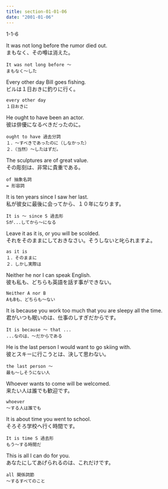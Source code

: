```yaml
---
title: section-01-01-06
date: "2001-01-06"
---
```


1-1-6

<!-- end -->

It was not long before the rumor died out.  
まもなく、その噂は消えた。  

```
It was not long before ～
まもなく～した
```

Every other day Bill goes fishing.  
ビルは１日おきに釣りに行く。  

```
every other day
１日おきに
```

He ought to have been an actor.  
彼は俳優になるべきだったのに。  

```
ought to have 過去分詞
１．～すべきであったのに（しなかった）
２．（当然）～したはずだ。
```

The sculptures are of great value.  
その彫刻は、非常に貴重である。  

```
of 抽象名詞
= 形容詞
```

It is ten years since I saw her last.  
私が彼女に最後に会ってから、１０年になります。  

```
It is ～ since S 過去形
Sが...してから～になる
```

Leave it as it is, or you will be scolded.  
それをそのままにしておきなさい。そうしないと叱られますよ。  

```
as it is
１．そのままに
２．しかし実際は
```

Neither he nor I can speak English.  
彼も私も、どちらも英語を話す事ができない。  

```
Neither A nor B
AもBも、どちらも～ない
```

It is because you work too much that you are sleepy all the time.  
君がいつも眠いのは、仕事のしすぎだからです。  

```
It is because ～ that ...
...なのは、～だからである
```

He is the last person I would want to go skiing with.  
彼とスキーに行こうとは、決して思わない。  

```
the last person ～
最も～しそうにない人
```

Whoever wants to come will be welcomed.  
来たい人は誰でも歓迎です。  

```
whoever
～する人は誰でも
```

It is about time you went to school.  
そろそろ学校へ行く時間です。  

```
It is time S 過去形
もう～する時間だ
```

This is all I can do for you.  
あなたにしてあげられるのは、これだけです。  

```
all 関係詞節
～するすべてのこと
```



